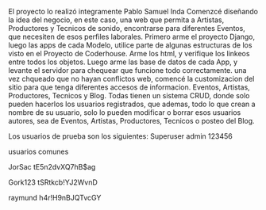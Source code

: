 El proyecto lo realizó integramente Pablo Samuel Inda
Comenzcé diseñando la idea del negocio, en este caso, una web que permita a Artistas, Productores y Tecnicos de sonido, encontrarse para diferentes Eventos, que necesiten de esos perfiles laborales.
Primero arme el proyecto Django, luego las apps de cada Modelo, utilice parte de algunas estructuras de los visto en el Proyecto de Coderhouse. Arme los html, y verifique los linkeos entre todos los objetos.
Luego arme las base de datos de cada App, y levante el servidor para chequear que funcione todo correctamente. 
una vez chqueado que no hayan conflictos web, comencé la customizacion del sitio para que tenga diferentes accesos de informacion. Eventos, Artistas, Productores, Tecnicos y Blog. Todas tienen un sistema CRUD, donde solo pueden hacerlos los usuarios registrados, que ademas, todo lo que crean a nombre de su usuario, solo lo pueden modificar o borrar esos usuarios autores, sea de Eventos, Artistas, Productores, Tecnicos o posteo del Blog.

Los usuarios de prueba son los siguientes:
Superuser
admin
123456

usuarios comunes

JorSac
tE5n2dvXQ7hB$ag

Gork123
tSRtkcb!YJ2WvnD

raymund
h4r!H9nBJQTvcGY